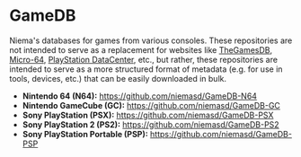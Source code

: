 # GameDB
Niema's databases for games from various consoles. These repositories are not intended to serve as a replacement for websites like [TheGamesDB](https://thegamesdb.net/), [Micro-64](http://micro-64.com/database/masterlist.shtml), [PlayStation DataCenter](https://psxdatacenter.com/), etc., but rather, these repositories are intended to serve as a more structured format of metadata (e.g. for use in tools, devices, etc.) that can be easily downloaded in bulk.

* **Nintendo 64 (N64):** https://github.com/niemasd/GameDB-N64
* **Nintendo GameCube (GC):** https://github.com/niemasd/GameDB-GC
* **Sony PlayStation (PSX):** https://github.com/niemasd/GameDB-PSX
* **Sony PlayStation 2 (PS2):** https://github.com/niemasd/GameDB-PS2
* **Sony PlayStation Portable (PSP):** https://github.com/niemasd/GameDB-PSP
